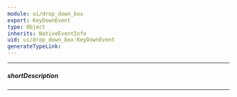 ```yaml
---
module: ui/drop_down_box
export: KeyDownEvent
type: Object
inherits: NativeEventInfo
uid: ui/drop_down_box:KeyDownEvent
generateTypeLink: 
---
```

---
##### shortDescription
<!-- Description goes here -->

---
<!-- Description goes here -->